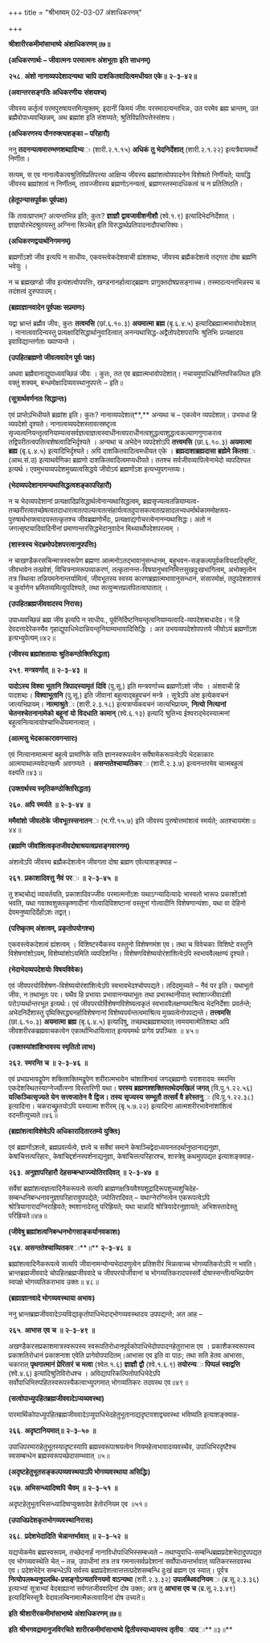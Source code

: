 +++
title = "श्रीभाष्यम् 02-03-07 अंशाधिकरणम्"

+++
<div claऽऽ="elementor-widget-container">

**श्रीशारीरकमीमांसाभाष्ये** **अंशाधिकरणम्॥७॥**

**(अधिकरणार्थः – जीवात्मनः परमात्मनः अंशभूताः इति साधनम्)**

**२५८**. **अंशो** **नानाव्यपदेशादन्यथा** **चापि** **दाशकितवादित्वमधीयत** **एके॥** **२**–**३**–**४२॥**

**(अवान्तरसङ्गतिः अधिकरणीयः संशयश्च)**

जीवस्य कर्तृत्वं परमपुरुषायत्तमित्युक्तम्; इदानीं किमयं जीवः परस्मादत्यन्तभिन्नः, उत परमेव ब्रह्म भ्रान्तम्, उत ब्रह्मैवोपाध्यवच्छिन्नम्, अथ ब्रह्मांश इति संशय्यते; श्रुतिविप्रतिपत्तेस्संशयः।

**(अधिकरणस्य पौनरुक्त्यशङ्का – परिहारौ)**

ननु **तदनन्यत्वमारम्भणशब्दादिभ्य**ः (शारी.२.१.१५) **अधिकं** **तु** **भेदनिर्देशात्** (शारी.२.१.२२) इत्यत्रैवायमर्थो निर्णीतः।

सत्यम्, स एव नानात्वैकत्वश्रुतिविप्रतिपत्त्या आक्षिप्य जीवस्य ब्रह्मांशत्वोपपादनेन विशेषतो निर्णीयते; यावद्धि जीवस्य ब्रह्मांशत्वं न निर्णीतम्, तावज्जीवस्य ब्रह्मणोऽनन्यत्वं, ब्रह्मणस्तस्मादधिकत्वं च न प्रतितिष्ठति।

**(हेतूपन्यासपूर्वकः पूर्वपक्षः)**

किं तावत्प्राप्तम्? अत्यन्तभिन्न इति; कुतः? **ज्ञाज्ञौ** **द्वावजावीशनीशौ** (श्वे.१.९) इत्यादिभेदनिर्देशात् । ज्ञाज्ञयोरभेदश्रुतयस्तु अग्निना सिञ्चेत् इति विरुद्धार्थप्रतिपादनादौपचारिक्यः।

**(अधिकरणद्वयार्थनिगमनम्)**

ब्रह्मणोंऽशो जीव इत्यपि न साधीयः, एकवस्त्वेकदेशवाची ह्यंशशब्दः, जीवस्य ब्रह्मैकदेशत्वे तद्गता दोषा ब्रह्मणि भवेयुः ।

न च ब्रह्मखण्डो जीव इत्यंशत्वोपपत्तिः, खण्डनानर्हात्वाद्ब्रह्मणः प्रागुक्तदोषप्रसङ्गाच्च। तस्मादत्यन्तभिन्नस्य च तदंशत्वं दुरुपपादम्।

**(ब्रह्माज्ञानवादेन पूर्वपक्षः सप्रमाणः)**

यद्वा भ्रान्तं ब्रह्मैव जीवः, कुतः **तत्वमसि** (छां.६.१०.३) **अयमात्मा** **ब्रह्म** (बृ.६.४.५) इत्यादिब्रह्मात्मभावोपदेशात् । नानात्ववादिन्यस्तु प्रत्यक्षादिसिद्धार्थानुवादित्वात् अनन्यथासिद्ध-अद्वैतोपदेशपराभिः श्रुतिभिः प्रत्यक्षादय इवाविद्यान्तर्गताः ख्याप्यन्ते ।

**(उपहितब्रह्मणो जीवत्ववादेन पूर्वः पक्षः)**

अथवा ब्रह्मैवानाद्युपाध्यवच्छिन्नं जीवः । कुतः, तत एव ब्रह्मात्मभावोपदेशात्। नचायमुपाधिर्भ्रान्तिपरिकल्पित इति वक्तुं शक्यम्, बन्धमोक्षादिव्यवस्थानुपपत्तेः – इति॥

**(सूत्रार्थवर्णनतः सिद्धान्तः)**

एवं प्राप्तेऽभिधीयते ब्रह्मांश इति। कुतः? नानाव्यपदेशात्**,** अन्यथा च – एकत्वेन व्यपदेशात्। उभयधा हि व्यपदेशो दृश्यते। नानात्वव्यपदेशस्तावत्स्रष्टृत्व सृज्यत्वनियन्तृत्वनियाम्यत्वसर्वज्ञत्वाज्ञत्वस्वाधीनत्वपराधीनत्वशुद्धत्वाशुद्धत्वकल्याणगुणाकरत्व तद्विपरीतत्वपतित्वशेषत्वादिभिर्दृश्यते । अन्यथा च अभेदेन व्यपदेशोऽपि **तत्त्वमसि** (छा.६.१०.३) **अयमात्मा** **ब्रह्म** (बृ.६.४.५) इत्यादिभिर्दृश्यते। अपि दाशकितवादित्वमधीयत एके । **ब्रह्मदाशाब्रह्मदासा** **ब्रह्मेमे** **कितवा**ः (आथ.सं.उ) इत्याथर्वणिका ब्रह्मणो दाशकितवादित्वमप्यधीयते। ततश्च सर्वजीवव्यापित्वेनाभेदो व्यपदिश्यत इत्यर्थः। एवमुभयव्यपदेशमुख्यत्वसिद्धये जीवोऽयं ब्रह्मणोंऽश इत्यभ्युपगन्तव्यः।

**(भेदव्यपदेशानामन्यथासिद्धत्वशङ्कापरिहारौ)**

न च भेदव्यपदेशानां प्रत्यक्षादिप्रसिद्धार्थत्वेनान्यथासिद्धत्वम्, ब्रह्मसृज्यत्वतन्नियाम्यत्व-तच्छरीरत्वतच्छेषत्वतदाधारत्वतत्पाल्यत्वतत्संहार्यत्वतदुपासकत्वतत्प्रसादलभ्यधर्मार्थकाममोक्षरूप-पुरुषार्थभाक्त्वादयस्तत्कृतश्च जीवब्रह्मणोर्भेदः, प्रत्यक्षाद्यगोचरत्वेनानन्यथासिद्धः। अतो न जगत्सृष्ट्यादिवादिनीनां प्रमाणान्तरसिद्धभेदानुवादेन मिथ्यार्थोपदेशपरत्वम् ।

**(शास्त्रस्य भेदभ्रमोपदेशपरत्वानुपपत्तिः)**

न चाखण्डैकरसचिन्मात्रस्वरूपेण ब्रह्मणा आत्मनोऽतद्भावानुसन्धानम्, बहुभवन-सङ्कल्पपूर्वकवियदादिसृष्टिं, जीवभावेन तत्प्रवेशं,
विचित्रनामरूपव्याकरणं, तत्कृतानन्त-विषयानुभवनिमित्तसुखदुःखभागित्वम्, अभोक्तृत्वेन तत्र स्थित्वा तन्नियमनेनान्तर्यामित्वं, जीवभूतस्य स्वस्य कारणब्रह्मात्मभावानुसन्धानं, संसारमोक्षं, तदुपदेशशास्त्रं च कुर्वाणेन भ्रमितव्यमित्युपदिश्यते, तथा सत्युन्मत्तप्रलपितत्वापातात् ।

**(उपहितब्रह्मजीववादस्य निरासः)**

उपाध्यवच्छिन्नं ब्रह्म जीव इत्यपि न साधीय., पूर्वनिर्दिष्टनियन्तृत्वनियाम्यत्वादि-व्यपदेशबाधादेव। न हि देवदत्तादेरेकस्यैव गृहाद्युपाधिभेदान्नियन्तृनियाम्यभावादिसिद्धिः । अत उभयव्यपदेशोपपत्तये जीवोऽयं ब्रह्मणोंऽश इत्यभ्युपेत्यम्॥४२॥

**(जीवस्य ब्रह्मांशतायाः श्रुतिकण्ठोक्तिसिद्धता)**

**२५९**. **मन्त्रवर्णात्** **॥** **२**–**३**–**४३** **॥**

**पादोऽस्य** **विश्वा** **भूतानि** **त्रिपादस्यामृतं** **दिवि** (पु.सू.) इति मन्त्रवर्णाच्च ब्रह्मणोंऽशो जीवः । अंशवाची हि पादशब्दः। **विश्वाभूतानि** (पु.सू.) इति जीवानां बहुत्वाद्बहुवचनं मन्त्रे । सूत्रेऽपि अंश इत्येकवचनं जात्यभिप्रायम्। **नात्माश्रुते**ः (शारी.२.३.१८) इत्यत्राप्येकवचनं जात्यभिप्रायम्, **नित्यो** **नित्यानां** **चेतनश्चेतनानामेको** **बहूनां** **यो** **विदधाति** **कामान्** (श्वे.६.१३) इत्यादि श्रुतिभ्य ईश्वराद्भेदस्यात्मनां बहुत्वनित्यत्वयोश्चाभिधीयमानत्वात् ।

**(आत्मसु भेदकाकारावगन्तारः)**

एवं नित्यानामात्मनां बहुत्वे प्रामाणिके सति ज्ञानस्वरूपत्वेन सर्वेषामेकरूपत्वेऽपि भेदकाकारः आत्मयाथात्म्यवेदनक्षमैः अवगम्यते । **असन्ततेश्चाव्यतिकर**ः (शारी.२.३.७) इत्यनन्तरमेव चात्मबहुत्वं वक्ष्यति॥४३॥

**(उक्तार्थस्य स्मृतिकण्ठोक्तिसिद्धता)**

**२६०**. **अपि** **स्मर्यते** **॥** **२**–**३**–**४४** **॥**

**ममैवांशो** **जीवलोके** **जीवभूतस्सनातन**ः (भ.गी.१५.७) इति जीवस्य पुरुषोत्तमांशत्वं स्मर्यते; अतश्चायमंशः॥ ४४॥

**(ब्रह्मणि जीवांशित्वकृतजीवदोषाश्रयत्वप्रसङ्गवारणम्)**

अंशत्वेऽपि जीवस्य ब्रह्मैकदेशत्वेन जीवगता दोषा ब्रह्मण एवेत्याशङ्क्याह –

**२६१**. **प्रकाशादिवत्तु** **नैवं** **पर**ः **॥** **२**–**३**–**४५** **॥**

तु शब्दचोद्यं व्यावर्तयति, प्रकाशादिवज्जीवः परमात्मनोंऽशः यथाऽग्न्यादित्यादेः भास्वतो भारूपः प्रकाशोंऽशो भवति, यथा गवाश्वशुक्लकृष्णादीनां गोत्वादिविशष्टानां वस्तूनां गोत्वादीनि विशेषणान्यंशाः, यथा वा देहिनो देवमनुष्यादिर्देहोंऽशः तद्वत्।

**(परिष्कृतम् अंशत्वम्, प्रकृतोपयोगश्च)**

एकवस्त्वेकदेशत्वं ह्यंशत्वम् । विशिष्टस्यैकस्य वस्तुनो विशेषणमंश एव। तथा च विवेचकाः विशिष्टे वस्तुनि विशेषणांशोऽयम्, विशेष्यांशोऽयमिति व्यपदिशन्ति। विशेषणविशेष्ययोरंशांशित्वेऽपि स्वभाववैलक्षण्यं दृश्यते।

**(भेदाभेदव्यपदेशयोः विषयविवेकः)**

एवं जीवपरयोर्विशेषण-विशेष्ययोरंशांशित्वेऽपि स्वभावभेदश्चोपपद्यते। तदिदमुच्यते – नैवं पर इति। यथाभूतो जीवः, न तथाभूतः परः। यथैव हि प्रभायाः प्रभावानन्यथाभूतः तथा प्रभास्थानीयात् स्वांशाज्जीवादंशी परोऽप्यर्थान्तरभूत इत्यर्थः। एवं जीवपरयोर्विशेषणविशेष्यत्वकृतं स्वभाववैलक्षण्यमाश्रित्य भेदनिर्देशाः प्रवर्तन्ते; अभेदनिर्देशास्तु पृथिक्सिद्ध्यनर्हाविशेषणानां विशेष्यपर्यन्तत्वमाश्रित्य मुख्यत्वेनोपपद्यन्ते। **तत्त्वमसि** (छा.६.१०.३) **अयमात्मा** **ब्रह्म** (बृ.६.४.५) इत्यादिषु, तच्छब्दब्रह्मशब्दवत् त्वमयमात्मेतिशब्दा अपि जीवशरीरकब्रह्मवाचकत्वेन एकार्थाभिधायित्वात् इत्ययमर्थः प्रागेव प्रपञ्चितः ॥ ४५॥

**(उक्तस्यांशांशिभावस्य स्मृतितो लाभः)**

**२६२**. **स्मरन्ति** **च** **॥** **२**–**३**–**४६** **॥**

एवं प्रभाप्रभावद्रूपेण शक्तिशक्तिमद्रूपेण शरीरात्मभावेन चांशाशिभावं जगद्ब्रह्मणोः पराशरादयः स्मरन्ति एकदेशस्थितस्याग्नेर्ज्योत्स्ना विस्तारिणी यथा। **परस्य** **ब्रह्मणश्शक्तिस्तथेदमखिलं** **जगत्** (वि.पु.१.२२.५६) **यत्किञ्चित्सृज्यते** **येन** **सत्त्वजातेन** **वै** **द्विज।** **तस्य** **सृज्यस्य** **सम्भूतौ** **तत्सर्वं** **वै** **हरेस्तनु**ः (वि.पु.१.२२.३८) इत्यादिना। चकराच्छ्रुतयोऽपि यस्यात्मा शरीरम् (बृ.५.७.२२) इत्यादिना आत्मशरीरभावेनांशांशित्वं वदन्तीत्युच्यते॥४६॥

**(ब्रह्मांशत्वाविशेषेऽपि अधिकारादितारतम्ये युक्तिः)**

एवं ब्रह्मणोंऽशत्वे, ब्रह्मप्रवर्त्यत्वे, ज्ञत्वे च सर्वेषां समाने केषाञ्चिद्वेदाध्ययनतदर्थानुष्ठानाद्यनुज्ञा, केषांचित्तत्परिहारः, केषांचिद्दर्शनस्पर्शनाद्यनुज्ञा, केषांचित्तत्परिहारश्च, शास्त्रेषु कथमुपपद्यत इत्याशङ्क्याह-

**२६३**. **अनुज्ञापरिहारौ** **देहसम्बन्धाज्ज्योतिरादिवत्** **॥** **२**–**३**–**४७** **॥**

सर्वेषां ब्रह्मांशत्वज्ञत्वादिनैकरूपत्वे सत्यपि ब्राह्मणक्षत्रियवैश्यशूद्रादिरूपशुच्यशुचिदेह-सम्बन्धनिबन्धनावनुज्ञापरिहारावुपपद्येते; ज्योतिरादिवत् – यथाग्नेरग्नित्वेन एकरूपत्वेऽपि श्रोत्रियागारादग्निराह्रियते; श्मशानादेस्तु परिह्रियते; यथा चान्नादि श्रोत्रियादेरनुज्ञायते; अभिशस्तादेस्तु परिह्रियते॥४७॥

**(जीवेषु ब्रह्मांशत्वनिबन्धनभोगसाङ्कर्यानवकाशः)**

**२६४**. **असन्ततेश्चाव्यितकर**ः**॥** **२**–**३**–**४८** **॥**

ब्रह्मांशत्वादिनैकरूपत्वे सत्यपि जीवानामन्योन्यभेदादणुत्वेन प्रतिशरीरं भिन्नत्वाच्च भोगव्यतिकरोऽपि न भवति। भ्रान्तब्रह्मजीववादे चोपहितब्रह्मजीववादे च जीवपरयोर्जीवानां च भोगव्यतिकरादयस्सर्वे दोषास्सन्तीत्यभिप्रायेण स्वपक्षे भोगव्यतिकराभाव उक्तः॥ ४८॥

**(ब्रह्माज्ञानवादे भोगव्यवस्थाया अभावः)**

ननु भ्रान्तब्रह्मजीववादेऽप्यविद्याकृतोपाधिभेदाद्भोगव्यवस्थादय उपपद्यन्ते; अत आह –

**२६५**. **आभास** **एव** **च** **॥** **२**–**३**–**४९** **॥**

अखण्डैकरसप्रकाशमात्रस्वरूपस्य स्वरूपतिरोधानपूर्वकोपाधिभेदोपपादनहेतुराभास एव । प्रकाशैकस्वरूपस्य प्रकाशतिरोधानं प्रकाशनाश एवेति प्रागेवोपपादितम्।आभासा एव इति वा पाठः; तथा सति हेतव आभासाः, चकारात् **पृथगात्मानं** **प्रेरितारं** **च** **मत्वा** (श्वेत.१.६) **ज्ञाज्ञौ** **द्वौ** (श्वे.१.६.९) **तयोरन्य**ः **पिप्पलं** **स्वाद्वत्ति** (श्वे.४.६) इत्यादिश्रुतिविरोधश्च । अविद्यापरिकल्पितोपाधिभेदेऽपि सर्वोपाधिभिरुपहितस्वरूपस्यैकत्वाभ्युपगमात् भोगव्यतिकरः तदवस्थ एव॥४९॥

**(सत्वोपाध्युपहितब्रह्मजीववादेऽप्यव्यवस्था)**

पारमार्थिकोपाध्युपहितब्रह्मजीववादेऽप्युपाधिभेदहेतुभूतानाद्यदृष्टवशाद्व्यवस्था भविष्यति इत्याशङ्क्याह-

**२६६**. **अदृष्टानियमात्॥** **२**–**३**–**५०** **॥**

उपाधिपरम्पराहेतुभूतस्यादृष्टस्यापि ब्रह्मस्वरूपाश्रयत्वेन नियमहेत्वभावादव्यवस्थैव, उपाधिभिरदृष्टैश्च स्वसम्बन्धेन ब्रह्मस्वरूपच्छेदासम्भवात् ॥५॥

**(अदृष्टहेतुभूतसङ्कल्पव्यवस्थयाऽपि भोगव्यवस्थाया असिद्धिः)**

**२६७**. **अभिसन्ध्यादिष्वपि** **चैवम्** **॥** **२**–**३**–**५१** **॥**

अदृष्टहेतुभूताभिसन्ध्यादिष्वप्युक्तादेव हेतोरनियम एव ॥५१॥

**(उपाधिप्रदेशकृतभोगव्यवस्थानिरासः)**

**२६८**. **प्रदेशभेदादिति** **चेन्नान्तर्भावात्** **॥** **२**–**३**–**५२** **॥**

यद्यप्येकमेव ब्रह्मस्वरूपम्, तच्छेदनार्हं नानाविधोपाधिभिस्सम्बध्यते – तथाप्युपाधि-सम्बन्धिब्रह्मप्रदेशभेदादुपपद्यत एव भोगव्यवस्थेति चेत् – तन्न, उपाधीनां तत्र तत्र गमनात्सर्वप्रदेशानां सर्वोपाध्यन्तर्भावात् व्यतिकरस्तदवस्थ एव। प्रदेशभेदेन सम्बन्धेऽपि सर्वस्य ब्रह्मप्रदेशत्वात्तत्तत्प्रदेशसम्बन्धि दुःखं ब्रह्मण एव स्यात्। पूर्वत्र **नित्योपलब्ध्यनुपलब्धि-प्रसङ्गोऽन्यतरिनयमो** **वाऽन्यथा** (शरी.२.३.३२) **उपलब्धिवदनियम**ः (ब्र.सू.२.३.३६) इत्याभ्यां सूत्राभ्यां वेदबाह्यानां सर्वगतजीववादिनां दोष उक्तः; अत्र तु **आभास** **एव** **च** (ब्र.सू.२.३.४९) इत्यादिभिस्सूत्रैः वेदावलम्बिनामात्मैकत्ववादिनां दोष उच्यते॥

**इति** **श्रीशारीरकमीमांसाभाष्ये** **अंशाधिकरणम्॥७॥**

**इति** **श्रीभगवद्रामानुजविरचिते** **शारीरकमीमांसाभाष्ये** **द्वितीयस्याध्यायस्य** **तृतीय**ः**पाद**ः**॥३॥**

</div>
